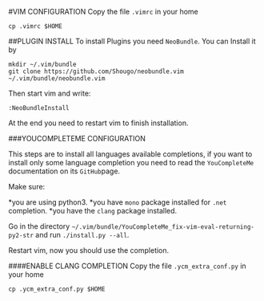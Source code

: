 #VIM CONFIGURATION
Copy the file `.vimrc` in your home
```
cp .vimrc $HOME
```
##PLUGIN INSTALL
To install Plugins you need `NeoBundle`. You can Install it by
```
mkdir ~/.vim/bundle
git clone https://github.com/Shougo/neobundle.vim ~/.vim/bundle/neobundle.vim
```
Then start vim and write:
```
:NeoBundleInstall
```
At the end you need to restart vim to finish installation.

###YOUCOMPLETEME CONFIGURATION

This steps are to install all languages available completions, if you want to install only some language completion you need to read the `YouCompleteMe` documentation on its `GitHub`page.

Make sure:

 *you are using python3.
 *you have `mono` package installed for `.net` completion.
 *you have the `clang` package installed.


Go in the directory `~/.vim/bundle/YouCompleteMe_fix-vim-eval-returning-py2-str` and run `./install.py --all`.

Restart vim, now you should use the completion.

####ENABLE CLANG COMPLETION
Copy the file `.ycm_extra_conf.py` in your home
```
cp .ycm_extra_conf.py $HOME
```

